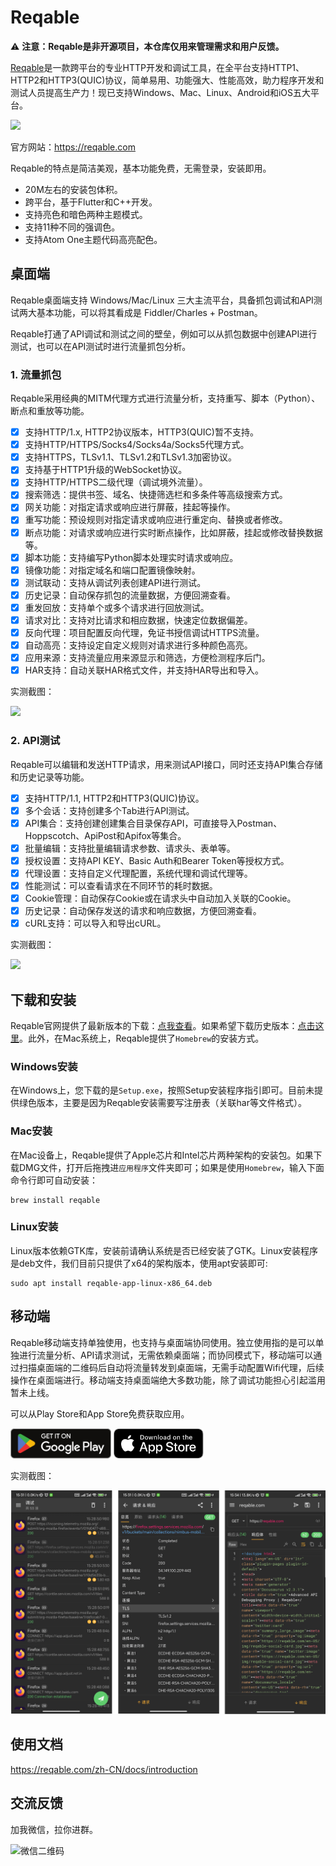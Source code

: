 # Reqable

⚠️ **注意：Reqable是非开源项目，本仓库仅用来管理需求和用户反馈。**

[Reqable](https://reqable.com/)是一款跨平台的专业HTTP开发和调试工具，在全平台支持HTTP1、HTTP2和HTTP3(QUIC)协议，简单易用、功能强大、性能高效，助力程序开发和测试人员提高生产力！现已支持Windows、Mac、Linux、Android和iOS五大平台。

![](https://reqable.com/en-US/img/reqable-social-card.jpg)

官方网站：https://reqable.com

Reqable的特点是简洁美观，基本功能免费，无需登录，安装即用。

- 20M左右的安装包体积。
- 跨平台，基于Flutter和C++开发。
- 支持亮色和暗色两种主题模式。
- 支持11种不同的强调色。
- 支持Atom One主题代码高亮配色。

## 桌面端

Reqable桌面端支持 Windows/Mac/Linux 三大主流平台，具备抓包调试和API测试两大基本功能，可以将其看成是 Fiddler/Charles + Postman。

Reqable打通了API调试和测试之间的壁垒，例如可以从抓包数据中创建API进行测试，也可以在API测试时进行流量抓包分析。

### 1. 流量抓包

Reqable采用经典的MITM代理方式进行流量分析，支持重写、脚本（Python）、断点和重放等功能。

- [x] 支持HTTP/1.x, HTTP2协议版本，HTTP3(QUIC)暂不支持。
- [x] 支持HTTP/HTTPS/Socks4/Socks4a/Socks5代理方式。
- [x] 支持HTTPS，TLSv1.1、TLSv1.2和TLSv1.3加密协议。
- [x] 支持基于HTTP1升级的WebSocket协议。
- [x] 支持HTTP/HTTPS二级代理（调试境外流量）。
- [x] 搜索筛选：提供书签、域名、快捷筛选栏和多条件等高级搜索方式。
- [x] 网关功能：对指定请求或响应进行屏蔽，挂起等操作。
- [x] 重写功能：预设规则对指定请求或响应进行重定向、替换或者修改。
- [x] 断点功能：对请求或响应进行实时断点操作，比如屏蔽，挂起或修改替换数据等。
- [x] 脚本功能：支持编写Python脚本处理实时请求或响应。
- [x] 镜像功能：对指定域名和端口配置镜像映射。
- [x] 测试联动：支持从调试列表创建API进行测试。
- [x] 历史记录：自动保存抓包的流量数据，方便回溯查看。
- [x] 重发回放：支持单个或多个请求进行回放测试。
- [x] 请求对比：支持对比请求和相应数据，快速定位数据偏差。
- [x] 反向代理：项目配置反向代理，免证书授信调试HTTPS流量。
- [x] 自动高亮：支持设定自定义规则对请求进行多种颜色高亮。
- [x] 应用来源：支持流量应用来源显示和筛选，方便检测程序后门。
- [x] HAR支持：自动关联HAR格式文件，并支持HAR导出和导入。

实测截图：

![](https://reqable.com/zh-CN/assets/images/capture-b83e81418424a3d474dc79673a1dfbd2.png)

### 2. API测试

Reqable可以编辑和发送HTTP请求，用来测试API接口，同时还支持API集合存储和历史记录等功能。

- [x] 支持HTTP/1.1, HTTP2和HTTP3(QUIC)协议。
- [x] 多个会话：支持创建多个Tab进行API测试。
- [x] API集合：支持创建创建集合目录保存API，可直接导入Postman、Hoppscotch、ApiPost和Apifox等集合。
- [x] 批量编辑：支持批量编辑请求参数、请求头、表单等。
- [x] 授权设置：支持API KEY、Basic Auth和Bearer Token等授权方式。
- [x] 代理设置：支持自定义代理配置，系统代理和调试代理等。
- [x] 性能测试：可以查看请求在不同环节的耗时数据。
- [x] Cookie管理：自动保存Cookie或在请求头中自动加入关联的Cookie。
- [x] 历史记录：自动保存发送的请求和响应数据，方便回溯查看。
- [x] cURL支持：可以导入和导出cURL。

实测截图：

![](https://reqable.com/zh-CN/assets/images/rest-8000a6dcc1cd34874c852136e4113b40.png)

## 下载和安装

Reqable官网提供了最新版本的下载：[点我查看](https://reqable.com/zh-CN/download)。如果希望下载历史版本：[点击这里](https://github.com/reqable/reqable-app/releases)。此外，在Mac系统上，Reqable提供了`Homebrew`的安装方式。

### Windows安装

在Windows上，您下载的是`Setup.exe`，按照Setup安装程序指引即可。目前未提供绿色版本，主要是因为Reqable安装需要写注册表（关联har等文件格式）。

### Mac安装

在Mac设备上，Reqable提供了Apple芯片和Intel芯片两种架构的安装包。如果下载DMG文件，打开后拖拽进`应用程序`文件夹即可；如果是使用`Homebrew`，输入下面命令行即可自动安装：
```shell
brew install reqable
```

### Linux安装

Linux版本依赖GTK库，安装前请确认系统是否已经安装了GTK。Linux安装程序是deb文件，我们目前只提供了x64的架构版本，使用apt安装即可:
```shell
sudo apt install reqable-app-linux-x86_64.deb
```

## 移动端

Reqable移动端支持单独使用，也支持与桌面端协同使用。独立使用指的是可以单独进行流量分析、API请求测试，无需依赖桌面端；而协同模式下，移动端可以通过扫描桌面端的二维码后自动将流量转发到桌面端，无需手动配置Wifi代理，后续操作在桌面端进行。移动端支持桌面端绝大多数功能，除了调试功能担心引起滥用暂未上线。

可以从Play Store和App Store免费获取应用。

<a href="https://play.google.com/store/apps/details?id=com.reqable.android"><img src="arts/play_store.svg" height="48"></a>
<a href="https://apps.apple.com/app/id6473166828"><img src="arts/app_store.svg" height="48"></a>

实测截图：

![](/arts/screenshot_zh_03.png)


## 使用文档
https://reqable.com/zh-CN/docs/introduction

## 交流反馈

加我微信，拉你进群。

<img src="https://reqable.com/zh-CN/img/wechat_qrcode.jpg" alt="微信二维码" width="240" height="240" />
